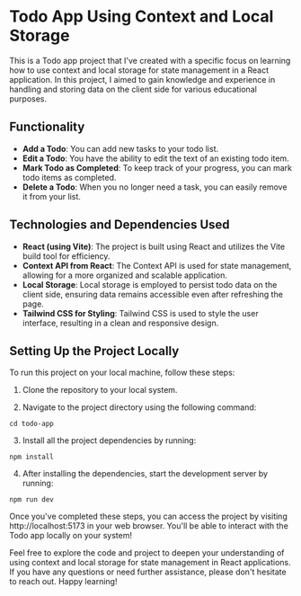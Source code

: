 # Todo App Using Context and Local Storage

This is a Todo app project that I've created with a specific focus on learning how to use context and local storage for state management in a React application. In this project, I aimed to gain knowledge and experience in handling and storing data on the client side for various educational purposes.

## Functionality

- **Add a Todo**: You can add new tasks to your todo list.
- **Edit a Todo**: You have the ability to edit the text of an existing todo item.
- **Mark Todo as Completed**: To keep track of your progress, you can mark todo items as completed.
- **Delete a Todo**: When you no longer need a task, you can easily remove it from your list.

## Technologies and Dependencies Used

- **React (using Vite)**: The project is built using React and utilizes the Vite build tool for efficiency.
- **Context API from React**: The Context API is used for state management, allowing for a more organized and scalable application.
- **Local Storage**: Local storage is employed to persist todo data on the client side, ensuring data remains accessible even after refreshing the page.
- **Tailwind CSS for Styling**: Tailwind CSS is used to style the user interface, resulting in a clean and responsive design.

## Setting Up the Project Locally

To run this project on your local machine, follow these steps:

1. Clone the repository to your local system.

2. Navigate to the project directory using the following command:
```
cd todo-app
```

3. Install all the project dependencies by running:
```
npm install
```


4. After installing the dependencies, start the development server by running:
```
npm run dev
```

Once you've completed these steps, you can access the project by visiting http://localhost:5173 in your web browser. You'll be able to interact with the Todo app locally on your system!

Feel free to explore the code and project to deepen your understanding of using context and local storage for state management in React applications. If you have any questions or need further assistance, please don't hesitate to reach out. Happy learning!
